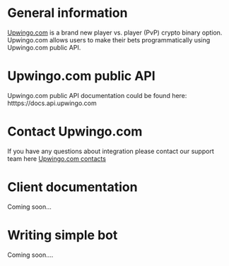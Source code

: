 # General information

[Upwingo.com](https://upwingo.com?utm_source=github&utm_medium=nodejs-client&utm_campaign=github) is a brand new player vs. player (PvP) crypto binary option. Upwingo.com allows users to make their bets programmatically using Upwingo.com public API. 

# Upwingo.com public API

Upwingo.com public API documentation could be found here: htttps://docs.api.upwingo.com

# Contact Upwingo.com

If you have any questions about integration please contact our support team here [Upwingo.com contacts](https://upwingo.com/feedback?utm_source=github&utm_medium=nodejs-client&utm_campaign=github)

# Client documentation

Coming soon...

# Writing simple bot

Coming soon....


